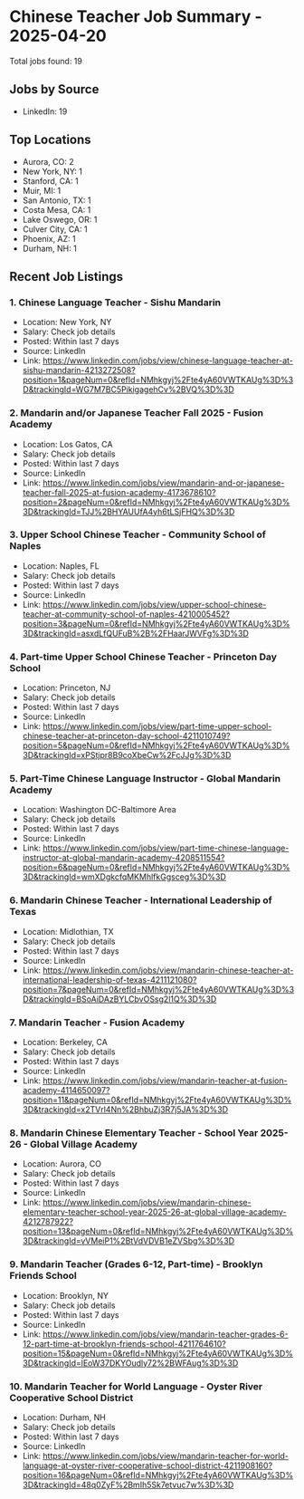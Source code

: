 # Chinese Teacher Job Summary - 2025-04-20

Total jobs found: 19

## Jobs by Source

- LinkedIn: 19

## Top Locations

- Aurora, CO: 2
- New York, NY: 1
- Stanford, CA: 1
- Muir, MI: 1
- San Antonio, TX: 1
- Costa Mesa, CA: 1
- Lake Oswego, OR: 1
- Culver City, CA: 1
- Phoenix, AZ: 1
- Durham, NH: 1

## Recent Job Listings

### 1. Chinese Language Teacher - Sishu Mandarin
- Location: New York, NY
- Salary: Check job details
- Posted: Within last 7 days
- Source: LinkedIn
- Link: https://www.linkedin.com/jobs/view/chinese-language-teacher-at-sishu-mandarin-4213272508?position=1&pageNum=0&refId=NMhkgyj%2Fte4yA60VWTKAUg%3D%3D&trackingId=WG7M7BC5PikigagehCv%2BVQ%3D%3D

### 2. Mandarin and/or Japanese Teacher Fall 2025 - Fusion Academy
- Location: Los Gatos, CA
- Salary: Check job details
- Posted: Within last 7 days
- Source: LinkedIn
- Link: https://www.linkedin.com/jobs/view/mandarin-and-or-japanese-teacher-fall-2025-at-fusion-academy-4173678610?position=2&pageNum=0&refId=NMhkgyj%2Fte4yA60VWTKAUg%3D%3D&trackingId=TJJ%2BHYAUUfA4yh6tLSjFHQ%3D%3D

### 3. Upper School Chinese Teacher - Community School of Naples
- Location: Naples, FL
- Salary: Check job details
- Posted: Within last 7 days
- Source: LinkedIn
- Link: https://www.linkedin.com/jobs/view/upper-school-chinese-teacher-at-community-school-of-naples-4210005452?position=3&pageNum=0&refId=NMhkgyj%2Fte4yA60VWTKAUg%3D%3D&trackingId=asxdLfQUFuB%2B%2FHaarJWVFg%3D%3D

### 4. Part-time Upper School Chinese Teacher - Princeton Day School
- Location: Princeton, NJ
- Salary: Check job details
- Posted: Within last 7 days
- Source: LinkedIn
- Link: https://www.linkedin.com/jobs/view/part-time-upper-school-chinese-teacher-at-princeton-day-school-4211010749?position=5&pageNum=0&refId=NMhkgyj%2Fte4yA60VWTKAUg%3D%3D&trackingId=xPStjpr8B9coXbeCw%2FcJJg%3D%3D

### 5. Part-Time Chinese Language Instructor - Global Mandarin Academy
- Location: Washington DC-Baltimore Area
- Salary: Check job details
- Posted: Within last 7 days
- Source: LinkedIn
- Link: https://www.linkedin.com/jobs/view/part-time-chinese-language-instructor-at-global-mandarin-academy-4208511554?position=6&pageNum=0&refId=NMhkgyj%2Fte4yA60VWTKAUg%3D%3D&trackingId=wmXDgkcfqMKMhlfkGgsceg%3D%3D

### 6. Mandarin Chinese Teacher - International Leadership of Texas
- Location: Midlothian, TX
- Salary: Check job details
- Posted: Within last 7 days
- Source: LinkedIn
- Link: https://www.linkedin.com/jobs/view/mandarin-chinese-teacher-at-international-leadership-of-texas-4211121080?position=7&pageNum=0&refId=NMhkgyj%2Fte4yA60VWTKAUg%3D%3D&trackingId=BSoAiDAzBYLCbvOSsg2l1Q%3D%3D

### 7. Mandarin Teacher - Fusion Academy
- Location: Berkeley, CA
- Salary: Check job details
- Posted: Within last 7 days
- Source: LinkedIn
- Link: https://www.linkedin.com/jobs/view/mandarin-teacher-at-fusion-academy-4114650097?position=11&pageNum=0&refId=NMhkgyj%2Fte4yA60VWTKAUg%3D%3D&trackingId=x2TVrl4Nn%2BhbuZj3R7j5JA%3D%3D

### 8. Mandarin Chinese Elementary Teacher - School Year 2025-26 - Global Village Academy
- Location: Aurora, CO
- Salary: Check job details
- Posted: Within last 7 days
- Source: LinkedIn
- Link: https://www.linkedin.com/jobs/view/mandarin-chinese-elementary-teacher-school-year-2025-26-at-global-village-academy-4212787922?position=13&pageNum=0&refId=NMhkgyj%2Fte4yA60VWTKAUg%3D%3D&trackingId=vVMeiP1%2BtVdVDVB1eZVSbg%3D%3D

### 9. Mandarin Teacher (Grades 6-12, Part-time) - Brooklyn Friends School
- Location: Brooklyn, NY
- Salary: Check job details
- Posted: Within last 7 days
- Source: LinkedIn
- Link: https://www.linkedin.com/jobs/view/mandarin-teacher-grades-6-12-part-time-at-brooklyn-friends-school-4211764610?position=15&pageNum=0&refId=NMhkgyj%2Fte4yA60VWTKAUg%3D%3D&trackingId=lEoW37DKYOudly72%2BWFAug%3D%3D

### 10. Mandarin Teacher for World Language - Oyster River Cooperative School District
- Location: Durham, NH
- Salary: Check job details
- Posted: Within last 7 days
- Source: LinkedIn
- Link: https://www.linkedin.com/jobs/view/mandarin-teacher-for-world-language-at-oyster-river-cooperative-school-district-4211908160?position=16&pageNum=0&refId=NMhkgyj%2Fte4yA60VWTKAUg%3D%3D&trackingId=48q0ZyF%2BmIh5Sk7etvuc7w%3D%3D

